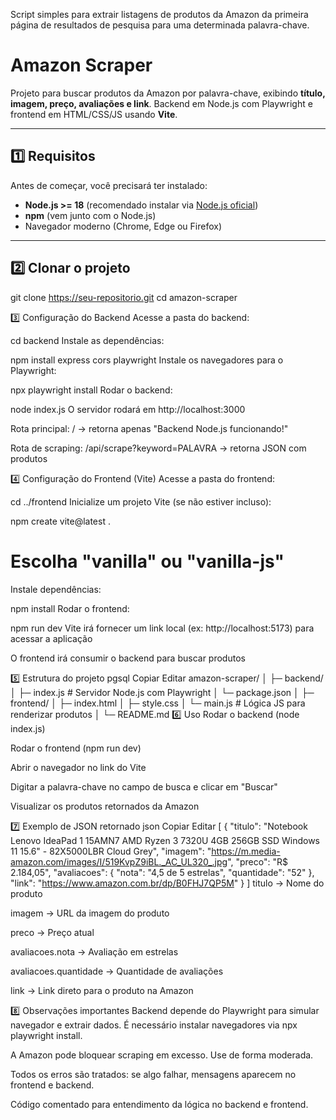 Script simples para extrair listagens de produtos da Amazon da primeira página de resultados de pesquisa para uma determinada palavra-chave.


# Amazon Scraper

Projeto para buscar produtos da Amazon por palavra-chave, exibindo **título, imagem, preço, avaliações e link**. Backend em Node.js com Playwright e frontend em HTML/CSS/JS usando **Vite**.

---

## 1️⃣ Requisitos

Antes de começar, você precisará ter instalado:

- **Node.js >= 18** (recomendado instalar via [Node.js oficial](https://nodejs.org/))
- **npm** (vem junto com o Node.js)
- Navegador moderno (Chrome, Edge ou Firefox)

---

## 2️⃣ Clonar o projeto


git clone https://seu-repositorio.git
cd amazon-scraper

3️⃣ Configuração do Backend
Acesse a pasta do backend:


cd backend
Instale as dependências:


npm install express cors playwright
Instale os navegadores para o Playwright:


npx playwright install
Rodar o backend:


node index.js
O servidor rodará em http://localhost:3000

Rota principal: / → retorna apenas "Backend Node.js funcionando!"

Rota de scraping: /api/scrape?keyword=PALAVRA → retorna JSON com produtos

4️⃣ Configuração do Frontend (Vite)
Acesse a pasta do frontend:


cd ../frontend
Inicialize um projeto Vite (se não estiver incluso):


npm create vite@latest .
# Escolha "vanilla" ou "vanilla-js"
Instale dependências:


npm install
Rodar o frontend:


npm run dev
Vite irá fornecer um link local (ex: http://localhost:5173) para acessar a aplicação

O frontend irá consumir o backend para buscar produtos

5️⃣ Estrutura do projeto
pgsql
Copiar
Editar
amazon-scraper/
│
├─ backend/
│  ├─ index.js            # Servidor Node.js com Playwright
│  └─ package.json
│
├─ frontend/
│  ├─ index.html
│  ├─ style.css
│  └─ main.js             # Lógica JS para renderizar produtos
│
└─ README.md
6️⃣ Uso
Rodar o backend (node index.js)

Rodar o frontend (npm run dev)

Abrir o navegador no link do Vite

Digitar a palavra-chave no campo de busca e clicar em "Buscar"

Visualizar os produtos retornados da Amazon

7️⃣ Exemplo de JSON retornado
json
Copiar
Editar
[
  {
    "titulo": "Notebook Lenovo IdeaPad 1 15AMN7 AMD Ryzen 3 7320U 4GB 256GB SSD Windows 11 15.6\" - 82X5000LBR Cloud Grey",
    "imagem": "https://m.media-amazon.com/images/I/519KvpZ9iBL._AC_UL320_.jpg",
    "preco": "R$ 2.184,05",
    "avaliacoes": {
      "nota": "4,5 de 5 estrelas",
      "quantidade": "52"
    },
    "link": "https://www.amazon.com.br/dp/B0FHJ7QP5M"
  }
]
titulo → Nome do produto

imagem → URL da imagem do produto

preco → Preço atual

avaliacoes.nota → Avaliação em estrelas

avaliacoes.quantidade → Quantidade de avaliações

link → Link direto para o produto na Amazon

8️⃣ Observações importantes
Backend depende do Playwright para simular navegador e extrair dados. É necessário instalar navegadores via npx playwright install.

A Amazon pode bloquear scraping em excesso. Use de forma moderada.

Todos os erros são tratados: se algo falhar, mensagens aparecem no frontend e backend.

Código comentado para entendimento da lógica no backend e frontend.

